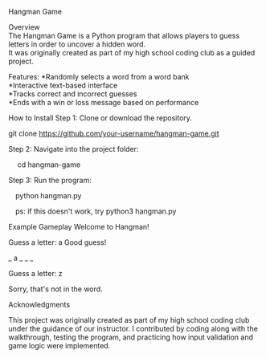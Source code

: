 Hangman Game  

Overview  
The Hangman Game is a Python program that allows players to guess letters in order to uncover a hidden word.  
It was originally created as part of my high school coding club as a guided project.  

Features:
*Randomly selects a word from a word bank  
*Interactive text-based interface  
*Tracks correct and incorrect guesses  
*Ends with a win or loss message based on performance  


How to Install
Step 1: Clone or download the repository.  

   git clone https://github.com/your-username/hangman-game.git
   
Step 2: Navigate into the project folder:

&emsp; cd hangman-game

Step 3: Run the program:

&emsp;python hangman.py

&emsp;ps: if this doesn't work, try python3 hangman.py

Example Gameplay
Welcome to Hangman!

Guess a letter: a
Good guess!

_ a _ _ _

Guess a letter: z

Sorry, that's not in the word.

Acknowledgments

This project was originally created as part of my high school coding club under the guidance of our instructor.
I contributed by coding along with the walkthrough, testing the program, and practicing how input validation and game logic were implemented.
